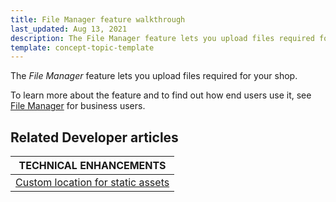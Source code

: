 ```yaml
---
title: File Manager feature walkthrough
last_updated: Aug 13, 2021
description: The File Manager feature lets you upload files required for your shop.
template: concept-topic-template
---
```


The _File Manager_ feature lets you upload files required for your shop.


To learn more about the feature and to find out how end users use it, see [File Manager](/docs/scos/user/features/{{page.version}}/file-manager-feature-overview/file-manager-feature-overview.html) for business users.



## Related Developer articles

| TECHNICAL ENHANCEMENTS |
|---------|
|[Custom location for static assets](/docs/scos/dev/technical-enhancement-integration-guides/integrating-custom-location-for-static-assets.html) |
